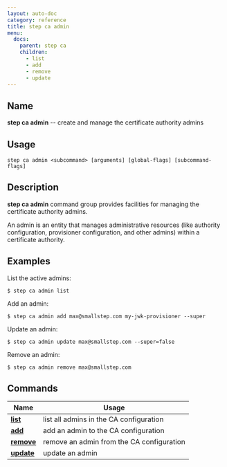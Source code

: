 ```yaml
---
layout: auto-doc
category: reference
title: step ca admin
menu:
  docs:
    parent: step ca
    children:
      - list
      - add
      - remove
      - update
---
```


## Name
**step ca admin** -- create and manage the certificate authority admins

## Usage

```raw
step ca admin <subcommand> [arguments] [global-flags] [subcommand-flags]
```

## Description

**step ca admin** command group provides facilities for managing the
certificate authority admins.

An admin is an entity that manages administrative resources (like authority
configuration, provisioner configuration, and other admins) within a certificate
authority.

## Examples

List the active admins:
```shell
$ step ca admin list
```

Add an admin:
```shell
$ step ca admin add max@smallstep.com my-jwk-provisioner --super
```

Update an admin:
```shell
$ step ca admin update max@smallstep.com --super=false
```

Remove an admin:
```shell
$ step ca admin remove max@smallstep.com
```

## Commands


| Name | Usage |
|---|---|
| **[list](list/)** | list all admins in the CA configuration |
| **[add](add/)** | add an admin to the CA configuration |
| **[remove](remove/)** | remove an admin from the CA configuration |
| **[update](update/)** | update an admin |


